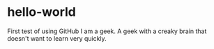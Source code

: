 # hello-world
First test of using GitHub
I am a geek. A geek with a creaky brain that doesn't want to learn very quickly.
